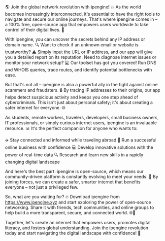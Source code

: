 🌎️️️️️️️️ Join the global network revolution with ipengine! 💥 As the world becomes increasingly interconnected, it's essential to have the right tools to navigate and secure our online journeys. That's where ipengine comes in – a 100% free, open-source app that empowers users worldwide to take control of their digital lives. 🌟

With ipengine, you can uncover the secrets behind any IP address or domain name. 🔍 Want to check if an unknown email or website is trustworthy? ⚠️ Simply input the URL or IP address, and our app will give you a detailed report on its reputation. Need to diagnose internet issues or monitor your network setup? 💻 Our toolset has got you covered! Run DNS and WHOIS queries, trace routes, and identify potential bottlenecks with ease.

But that's not all – ipengine is also a powerful ally in the fight against online scammers and fraudsters. 🔒 By tracing IP addresses to their origins, our app helps detect suspicious activity and keeps you one step ahead of cybercriminals. This isn't just about personal safety; it's about creating a safer internet for everyone. 🌐

As students, remote workers, travelers, developers, small business owners, IT professionals, or simply curious internet users, ipengine is an invaluable resource. 📊 It's the perfect companion for anyone who wants to:

✈️ Stay connected and informed while traveling abroad
🏢 Run a successful online business with confidence
💻 Develop innovative solutions with the power of real-time data
🔍 Research and learn new skills in a rapidly changing digital landscape

And here's the best part: ipengine is open-source, which means our community-driven platform is constantly evolving to meet your needs. 🌟 By joining forces, we can create a safer, smarter internet that benefits everyone – not just a privileged few.

So, what are you waiting for? 🔥 Download ipengine from https://www.ipengine.xyz and start exploring the power of open-source networking. Share it with friends, tech communities, and online groups to help build a more transparent, secure, and connected world. 🌐🚀

Together, let's create an internet that empowers users, promotes digital literacy, and fosters global understanding. Join the ipengine revolution today and start navigating the digital landscape with confidence! 💪